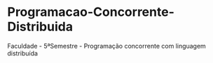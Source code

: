 # Programacao-Concorrente-Distribuida
Faculdade - 5ªSemestre - Programação concorrente com linguagem distribuída
